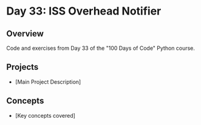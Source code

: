 # Day 33: ISS Overhead Notifier

## Overview
Code and exercises from Day 33 of the "100 Days of Code" Python course.

## Projects
- [Main Project Description]

## Concepts
- [Key concepts covered]
